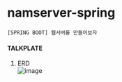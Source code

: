 # namserver-spring
```
[SPRING BOOT] 웹서버를 만들어보자
```

#### TALKPLATE
1. ERD<br>
![image](https://user-images.githubusercontent.com/28482817/151703748-a366ddbb-c8bf-47eb-985f-9d6902205490.png)
